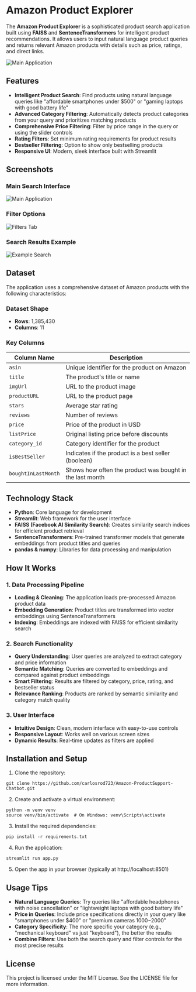 # Amazon Product Explorer

The **Amazon Product Explorer** is a sophisticated product search application built using **FAISS** and **SentenceTransformers** for intelligent product recommendations. It allows users to input natural language product queries and returns relevant Amazon products with details such as price, ratings, and direct links.

![Main Application](images/main_app.png)

## Features

- **Intelligent Product Search**: Find products using natural language queries like "affordable smartphones under $500" or "gaming laptops with good battery life"
- **Advanced Category Filtering**: Automatically detects product categories from your query and prioritizes matching products
- **Comprehensive Price Filtering**: Filter by price range in the query or using the slider controls
- **Rating Filters**: Set minimum rating requirements for product results
- **Bestseller Filtering**: Option to show only bestselling products
- **Responsive UI**: Modern, sleek interface built with Streamlit

## Screenshots

### Main Search Interface
![Main Application](images/main_app.png)

### Filter Options
![Filters Tab](images/filters_tab.png)

### Search Results Example
![Example Search](images/example_search.png)

## Dataset

The application uses a comprehensive dataset of Amazon products with the following characteristics:

### Dataset Shape
- **Rows**: 1,385,430
- **Columns**: 11

### Key Columns

| Column Name          | Description                                               |
|----------------------|-----------------------------------------------------------|
| `asin`               | Unique identifier for the product on Amazon               |
| `title`              | The product's title or name                               |
| `imgUrl`             | URL to the product image                                  |
| `productURL`         | URL to the product page                                   |
| `stars`              | Average star rating                                       |
| `reviews`            | Number of reviews                                         |
| `price`              | Price of the product in USD                               |
| `listPrice`          | Original listing price before discounts                   |
| `category_id`        | Category identifier for the product                       |
| `isBestSeller`       | Indicates if the product is a best seller (boolean)       |
| `boughtInLastMonth`  | Shows how often the product was bought in the last month  |

## Technology Stack

- **Python**: Core language for development
- **Streamlit**: Web framework for the user interface
- **FAISS (Facebook AI Similarity Search)**: Creates similarity search indices for efficient product retrieval
- **SentenceTransformers**: Pre-trained transformer models that generate embeddings from product titles and queries
- **pandas & numpy**: Libraries for data processing and manipulation

## How It Works

### 1. Data Processing Pipeline
- **Loading & Cleaning**: The application loads pre-processed Amazon product data
- **Embedding Generation**: Product titles are transformed into vector embeddings using SentenceTransformers
- **Indexing**: Embeddings are indexed with FAISS for efficient similarity search

### 2. Search Functionality
- **Query Understanding**: User queries are analyzed to extract category and price information
- **Semantic Matching**: Queries are converted to embeddings and compared against product embeddings
- **Smart Filtering**: Results are filtered by category, price, rating, and bestseller status
- **Relevance Ranking**: Products are ranked by semantic similarity and category match quality

### 3. User Interface
- **Intuitive Design**: Clean, modern interface with easy-to-use controls
- **Responsive Layout**: Works well on various screen sizes
- **Dynamic Results**: Real-time updates as filters are applied

## Installation and Setup

1. Clone the repository:
```
git clone https://github.com/carlosrod723/Amazon-ProductSupport-Chatbot.git
```

2. Create and activate a virtual environment:
```
python -m venv venv
source venv/bin/activate  # On Windows: venv\Scripts\activate
```

3. Install the required dependencies:
```
pip install -r requirements.txt
```

4. Run the application:
```
streamlit run app.py
```

5. Open the app in your browser (typically at http://localhost:8501)

## Usage Tips

- **Natural Language Queries**: Try queries like "affordable headphones with noise cancellation" or "lightweight laptops with good battery life"
- **Price in Queries**: Include price specifications directly in your query like "smartphones under $400" or "premium cameras $1000-$2000"
- **Category Specificity**: The more specific your category (e.g., "mechanical keyboard" vs just "keyboard"), the better the results
- **Combine Filters**: Use both the search query and filter controls for the most precise results

## License

This project is licensed under the MIT License. See the LICENSE file for more information.